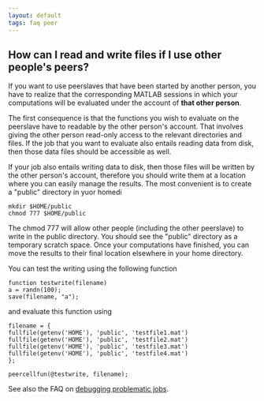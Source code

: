 ```yaml
---
layout: default
tags: faq peer
---
```


## How can I read and write files if I use other people's peers?

If you want to use peerslaves that have been started by another person, you have to realize that the corresponding MATLAB sessions in which your computations will be evaluated under the account of **that other person**. 

The first consequence is that the functions you wish to evaluate on the peerslave have to readable by the other person's account. That involves giving the other person read-only access to the relevant directories and files. If the job that you want to evaluate also entails reading data from disk, then those data files should be accessible as well.

If your job also entails writing data to disk, then those files will be written by the other person's account, therefore you should write them at a location where you can easily manage the results. The most convenient is to create a "public" directory in yuor homedi

    mkdir $HOME/public
    chmod 777 $HOME/public


The chmod 777 will allow other people (including the other peerslave) to write in the public directory. You should see the "public" directory as a temporary scratch space. Once your computations have finished, you can move the results to their final location elsewhere in your home directory.


You can test the writing using the following function

    function testwrite(filename)
    a = randn(100);
    save(filename, "a");

and evaluate this function using

    filename = {
    fullfile(getenv('HOME'), 'public', 'testfile1.mat')
    fullfile(getenv('HOME'), 'public', 'testfile2.mat')
    fullfile(getenv('HOME'), 'public', 'testfile3.mat')
    fullfile(getenv('HOME'), 'public', 'testfile4.mat')
    };
    
    peercellfun(@testwrite, filename);

See also the FAQ on [debugging problematic jobs](/faq/how_can_i_debug_a_problematic_distributed_job).


 
